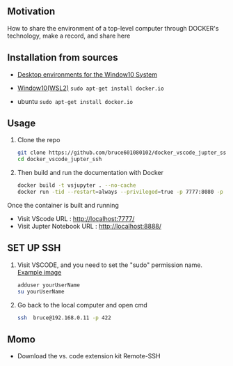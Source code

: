 ## Motivation
How to share the environment of a top-level computer through DOCKER's technology, make a record, and share here

## Installation from sources

* [Desktop environments for the Window10 System](https://docs.docker.com/docker-for-windows/install/)

* [Window10(WSL2)]( https://docs.microsoft.com/en-us/windows/wsl/install-win10) ``` sudo apt-get install docker.io ```

* ubuntu  ``` sudo apt-get install docker.io ```

## Usage
1. Clone the repo
   ```sh
   git clone https://github.com/bruce601080102/docker_vscode_jupter_ssh.git
   cd docker_vscode_jupter_ssh
   ```

2. Then build and run the documentation with Docker
   ```sh
   docker build -t vsjupyter . --no-cache
   docker run -tid --restart=always --privileged=true -p 7777:8080 -p 8888:8888 -p 422:22 --name vscode -h myenv-1 vsjupyter
   ```

Once the container is built and running

  * Visit VScode URL : [http://localhost:7777/](http://localhost:7777/)
  * Visit Jupter Notebook URL : [http://localhost:8888/](http://localhost:8888/ )



## SET UP SSH

   
1. Visit VSCODE, and you need to set the "sudo" permission name. [Example image](https://github.com/bruce601080102/docker_vscode_jupter_ssh/blob/main/images/adduser.jpg)
   ```sh
   adduser yourUserName
   su yourUserName
   ```

2. Go back to the local computer and open cmd
    ```sh
    ssh  bruce@192.168.0.11 -p 422
    ```
## Momo
* Download the vs. code extension kit Remote-SSH

